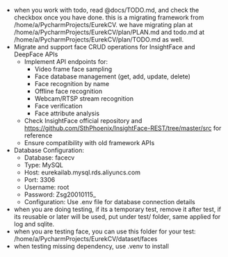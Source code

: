 - when you work with todo, read @docs/TODO.md, and check the checkbox once you have done. this is a migrating framework from /home/a/PycharmProjects/EurekCV. we have migrating plan at /home/a/PycharmProjects/EurekCV/plan/PLAN.md and todo.md at /home/a/PycharmProjects/EurekCV/plan/TODO.md as well.
- Migrate and support face CRUD operations for InsightFace and DeepFace APIs
  - Implement API endpoints for:
    * Video frame face sampling
    * Face database management (get, add, update, delete)
    * Face recognition by name
    * Offline face recognition
    * Webcam/RTSP stream recognition
    * Face verification
    * Face attribute analysis
  - Check InsightFace official repository and https://github.com/SthPhoenix/InsightFace-REST/tree/master/src for reference
  - Ensure compatibility with old framework APIs
- Database Configuration:
  * Database: facecv
  * Type: MySQL
  * Host: eurekailab.mysql.rds.aliyuncs.com
  * Port: 3306
  * Username: root
  * Password: Zsg20010115_
  * Configuration: Use .env file for database connection details
- when you are doing testing, if its a temporary test, remove it after test, if its reusable or later will be used, put under test/ folder, same applied for log and sqlite.
- when you are testing face, you can use this folder for your test: /home/a/PycharmProjects/EurekCV/dataset/faces
- when testing missing dependency, use .venv to install